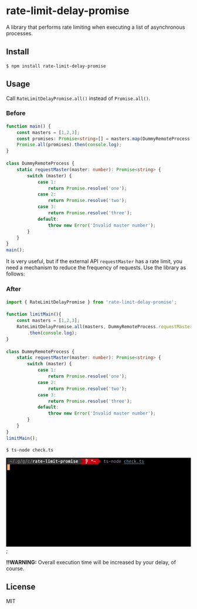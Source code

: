 rate-limit-delay-promise
===

A library that performs rate limiting when executing a list of asynchronous processes.


Install
---

```
$ npm install rate-limit-delay-promise
```

Usage
---

Call `RateLimitDelayPromise.all()` instead of `Promise.all()`.

### Before

```typescript
function main() {
    const masters = [1,2,3];
    const promises: Promise<string>[] = masters.map(DummyRemoteProcess.requestMaster);
    Promise.all(promises).then(console.log);
}

class DummyRemoteProcess {
    static requestMaster(master: number): Promise<string> {
        switch (master) {
            case 1:
                return Promise.resolve('one');
            case 2:
                return Promise.resolve('two');
            case 3:
                return Promise.resolve('three');
            default:
                throw new Error('Invalid master number');
        }
    }
}
main();
```

It is very useful, but if the external API `requestMaster` has a rate limit, you need a mechanism to reduce the frequency of requests. Use the library as follows:


### After


```typescript
import { RateLimitDelayPromise } from 'rate-limit-delay-promise';

function limitMain(){
    const masters = [1,2,3];
    RateLimitDelayPromise.all(masters, DummyRemoteProcess.requestMaster, 2000)
        .then(console.log);
}

class DummyRemoteProcess {
    static requestMaster(master: number): Promise<string> {
        switch (master) {
            case 1:
                return Promise.resolve('one');
            case 2:
                return Promise.resolve('two');
            case 3:
                return Promise.resolve('three');
            default:
                throw new Error('Invalid master number');
        }
    }
}
limitMain();
```

`$ ts-node check.ts`

![test.gif](test.gif);

**!!WARNING:** Overall execution time will be increased by your delay, of course.

License
---
MIT
